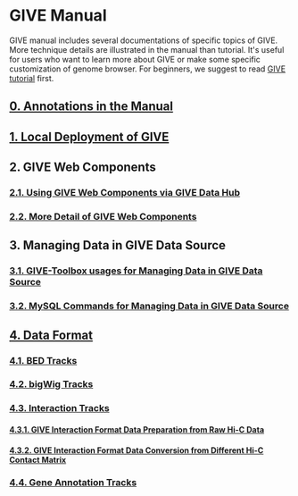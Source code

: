 # GIVE Manual

GIVE manual includes several documentations of specific topics of GIVE. More technique details are illustrated in the manual than tutorial. It's useful for users who want to learn more about GIVE or make some specific customization of genome browser. For beginners, we suggest to read [GIVE tutorial](../tutorials/Readme.md) first.    


## [0. Annotations in the Manual](0-annotation.md)
## [1. Local Deployment of GIVE](1-Local_deployment_of_GIVE.md)
## 2. GIVE Web Components
### [2.1.  Using GIVE Web Components via GIVE Data Hub](2.1-GIVE-Hub.md)
### [2.2.  More Detail of GIVE Web Components](2.2-webComponents.md)
## 3. Managing Data in GIVE Data Source
### [3.1. GIVE-Toolbox usages for Managing Data in GIVE Data Source](3.1-GIVE-Toolbox-usages.md)
### [3.2. MySQL Commands for Managing Data in GIVE Data Source](3.2-dataSource.md)
## [4. Data Format](4-dataFormat.md)
### [4.1. BED Tracks](4.1-bed.md)
### [4.2. bigWig Tracks](4.2-bigwig.md)
### [4.3. Interaction Tracks](4.3-interaction.md)
#### [4.3.1. GIVE Interaction Format Data Preparation from Raw Hi-C Data](4.3.1-HiCtool.md)
#### [4.3.2. GIVE Interaction Format Data Conversion from Different Hi-C Contact Matrix](4.3.2-HiC-conversion.md)
### [4.4. Gene Annotation Tracks](4.4-geneAnnotation.md)
